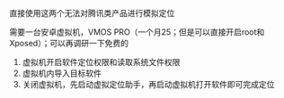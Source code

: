 直接使用这两个无法对腾讯类产品进行模拟定位

需要一台安卓虚拟机，VMOS PRO（一个月25；但是可以直接开启root和Xposed）；可以再调研一下免费的

1. 虚拟机开启软件定位权限和读取系统文件权限
2. 虚拟机内导入目标软件
3. 关闭虚拟机，先启动虚拟定位助手，再启动虚拟机打开软件即可完成定位
